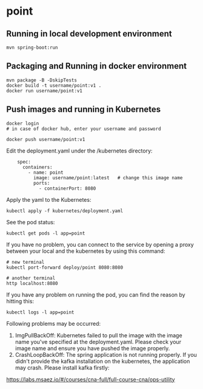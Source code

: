 # point

## Running in local development environment

```
mvn spring-boot:run
```

## Packaging and Running in docker environment

```
mvn package -B -DskipTests
docker build -t username/point:v1 .
docker run username/point:v1
```

## Push images and running in Kubernetes

```
docker login 
# in case of docker hub, enter your username and password

docker push username/point:v1
```

Edit the deployment.yaml under the /kubernetes directory:
```
    spec:
      containers:
        - name: point
          image: username/point:latest   # change this image name
          ports:
            - containerPort: 8080

```

Apply the yaml to the Kubernetes:
```
kubectl apply -f kubernetes/deployment.yaml
```

See the pod status:
```
kubectl get pods -l app=point
```

If you have no problem, you can connect to the service by opening a proxy between your local and the kubernetes by using this command:
```
# new terminal
kubectl port-forward deploy/point 8080:8080

# another terminal
http localhost:8080
```

If you have any problem on running the pod, you can find the reason by hitting this:
```
kubectl logs -l app=point
```

Following problems may be occurred:

1. ImgPullBackOff:  Kubernetes failed to pull the image with the image name you've specified at the deployment.yaml. Please check your image name and ensure you have pushed the image properly.
1. CrashLoopBackOff: The spring application is not running properly. If you didn't provide the kafka installation on the kubernetes, the application may crash. Please install kafka firstly:

https://labs.msaez.io/#/courses/cna-full/full-course-cna/ops-utility

